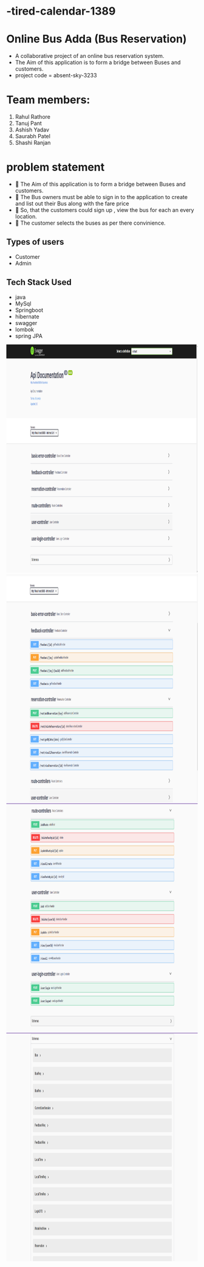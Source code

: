 # -tired-calendar-1389

# Online Bus Adda (Bus Reservation)
- A collaborative project of an online bus reservation system.
- The Aim of this application is to form a bridge between Buses and customers.
- project code = absent-sky-3233

# Team members:
1. Rahul Rathore
2. Tanuj Pant
3. Ashish Yadav
4. Saurabh Patel
5. Shashi Ranjan

# problem statement
- 	The Aim of this application is to form a bridge between Buses and customers.
- 	The Bus owners must be able to sign in to the application to create and list out their Bus along with the fare price 
- 	So, that the customers could sign up , view the bus for each an every location.
- 	The customer selects the buses as per there convinience.


## Types of users
- Customer 
- Admin

## Tech Stack Used

- java
- MySql
- Springboot
- hibernate
- swagger 
- lombok
- spring JPA


<img src="1.png" height="600" width="1000">
<img src="2.png" height="600" width="1000">
<img src="3.png" height="600" width="1000">
<img src="4.png" height="600" width="1000">
